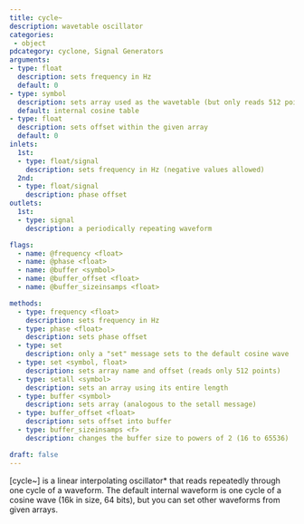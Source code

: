 ```yaml
---
title: cycle~
description: wavetable oscillator
categories:
 - object
pdcategory: cyclone, Signal Generators
arguments:
- type: float
  description: sets frequency in Hz
  default: 0
- type: symbol
  description: sets array used as the wavetable (but only reads 512 points from the buffer)
  default: internal cosine table
- type: float
  description: sets offset within the given array
  default: 0
inlets:
  1st:
  - type: float/signal
    description: sets frequency in Hz (negative values allowed)
  2nd:
  - type: float/signal
    description: phase offset
outlets:
  1st:
  - type: signal
    description: a periodically repeating waveform

flags:
  - name: @frequency <float>
  - name: @phase <float>
  - name: @buffer <symbol>
  - name: @buffer_offset <float>
  - name: @buffer_sizeinsamps <float>

methods:
  - type: frequency <float>
    description: sets frequency in Hz
  - type: phase <float>
    description: sets phase offset
  - type: set
    description: only a "set" message sets to the default cosine wave
  - type: set <symbol, float>
    description: sets array name and offset (reads only 512 points)
  - type: setall <symbol>
    description: sets an array using its entire length
  - type: buffer <symbol>
    description: sets array (analogous to the setall message)
  - type: buffer_offset <float>
    description: sets offset into buffer
  - type: buffer_sizeinsamps <f>
    description: changes the buffer size to powers of 2 (16 to 65536)

draft: false
---
```


[cycle~] is a linear interpolating oscillator* that reads repeatedly through one cycle of a waveform. The default internal waveform is one cycle of a cosine wave (16k in size, 64 bits), but you can set other waveforms from given arrays.

